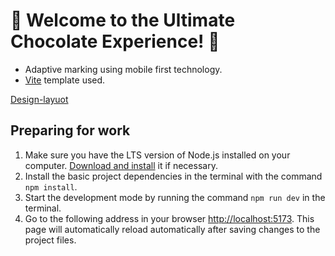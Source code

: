 # 🍫 Welcome to the Ultimate Chocolate Experience! 🍫

- Adaptive marking using mobile first technology.
- [Vite](https://vitejs.dev) template used.

[Design-layuot](<https://www.figma.com/file/CXbLOX3U8BTPzk9RVl6OSJ/Simply-Chocolate-(Copy)?type=design&mode=design&t=Oy1SntzcCzQkCpwI-1>)

## Preparing for work

1. Make sure you have the LTS version of Node.js installed on your computer.
   [Download and install](https://nodejs.org/en/) it if necessary.
2. Install the basic project dependencies in the terminal with the command
   `npm install`.
3. Start the development mode by running the command `npm run dev` in the
   terminal.
4. Go to the following address in your browser
   [http://localhost:5173](http://localhost:5173). This page will automatically
   reload automatically after saving changes to the project files.
